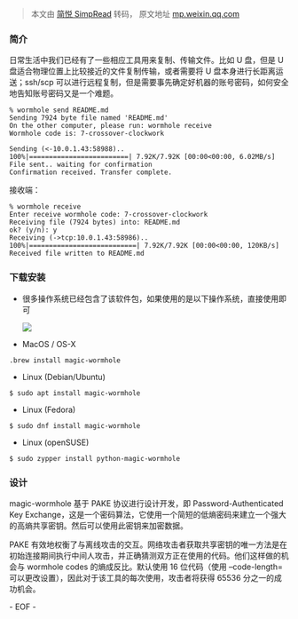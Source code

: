 > 本文由 [简悦 SimpRead](http://ksria.com/simpread/) 转码， 原文地址 [mp.weixin.qq.com](https://mp.weixin.qq.com/s?__biz=MzAxMDM0MzQ4Mg==&mid=2451065231&idx=1&sn=04d003cb3a28536e0d9c1a6202fadfb5&chksm=8cbd2cdabbcaa5ccf0cc8071a8b6673b2f9b12399824194147bcf207869e55c51be2b1f2eb2a&mpshare=1&scene=1&srcid=061529KVaJ5XxAbN4BxGsl7y&sharer_sharetime=1623766954719&sharer_shareid=7fece245937ac96f04f0fb8e1311fff1#rd)

### 简介

日常生活中我们已经有了一些相应工具用来复制、传输文件。比如 U 盘，但是 U 盘适合物理位置上比较接近的文件复制传输，或者需要将 U 盘本身进行长距离运送；ssh/scp 可以进行远程复制，但是需要事先确定好机器的账号密码，如何安全地告知账号密码又是一个难题。

```
% wormhole send README.md
Sending 7924 byte file named 'README.md'
On the other computer, please run: wormhole receive
Wormhole code is: 7-crossover-clockwork
 
Sending (<-10.0.1.43:58988)..
100%|=========================| 7.92K/7.92K [00:00<00:00, 6.02MB/s]
File sent.. waiting for confirmation
Confirmation received. Transfer complete.
```

接收端：

```
% wormhole receive
Enter receive wormhole code: 7-crossover-clockwork
Receiving file (7924 bytes) into: README.md
ok? (y/n): y
Receiving (->tcp:10.0.1.43:58986)..
100%|===========================| 7.92K/7.92K [00:00<00:00, 120KB/s]
Received file written to README.md
```

### 下载安装

*   很多操作系统已经包含了该软件包，如果使用的是以下操作系统，直接使用即可  
      
    
    ![](https://mmbiz.qpic.cn/mmbiz_jpg/DSU8cv1j3ibTEtYJ8HMyPn3ZIgKcwRsc9AK60nkeqDlv15pPicgwgy8mOicvMR4PrlE81GwVR6JuzeVyUKu78hzCA/640?wx_fmt=jpeg)
    
*   MacOS / OS-X
    

```
.brew install magic-wormhole
```

*   Linux (Debian/Ubuntu)
    

```
$ sudo apt install magic-wormhole
```

*   Linux (Fedora)
    

```
$ sudo dnf install magic-wormhole
```

*   Linux (openSUSE)
    

```
$ sudo zypper install python-magic-wormhole
```

### 设计

magic-wormhole 基于 PAKE 协议进行设计开发，即 Password-Authenticated Key Exchange，这是一个密码算法，它使用一个简短的低熵密码来建立一个强大的高熵共享密钥。然后可以使用此密钥来加密数据。

PAKE 有效地权衡了与离线攻击的交互。网络攻击者获取共享密钥的唯一方法是在初始连接期间执行中间人攻击，并正确猜测双方正在使用的代码。他们这样做的机会与 wormhole codes 的熵成反比。默认使用 16 位代码（使用 –code-length= 可以更改设置），因此对于该工具的每次使用，攻击者将获得 65536 分之一的成功机会。

- EOF -